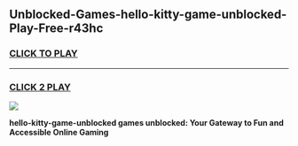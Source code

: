 
## Unblocked-Games-hello-kitty-game-unblocked-Play-Free-r43hc
<h3>
<a href="https://premium76.site?title=hello-kitty-game-unblocked&ref=23A">CLICK TO PLAY</a></h3>
<hr>

<h3>
<a href="https://premium76.site?title=hello-kitty-game-unblocked&ref=23A">CLICK 2 PLAY</a>
  
</h3>

<a href="https://premium76.site?title=hello-kitty-game-unblocked&ref=23A"><img src="https://clearcache.store/games.png"></a>


**hello-kitty-game-unblocked games unblocked: Your Gateway to Fun and Accessible Online Gaming**
